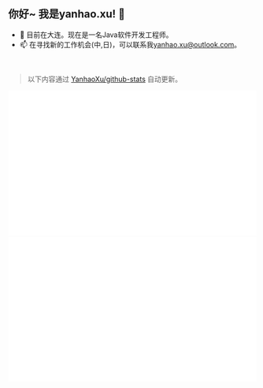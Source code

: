 ## 你好~ 我是yanhao.xu! 👋
+ 🌟 目前在大连。现在是一名Java软件开发工程师。
+ 📫 在寻找新的工作机会(中,日)，可以联系我<yanhao.xu@outlook.com>。
<br/>

> 以下内容通过 <a href="https://github.com/YanhaoXu/github-stats" target="_blank">YanhaoXu/github-stats</a> 自动更新。


![](https://github.com/YanhaoXu/github-stats/blob/master/generated/overview.svg)
![](https://github.com/YanhaoXu/github-stats/blob/master/generated/languages.svg)
